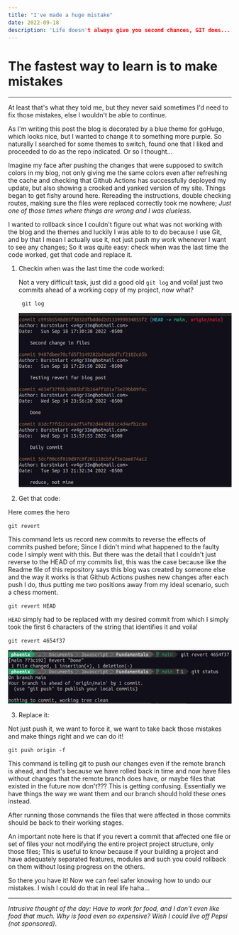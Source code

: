 ```yaml
---
title: "I've made a huge mistake"
date: 2022-09-18
description: 'Life doesn't always give you second chances, GIT does...'
---
```

# The fastest way to learn is to make mistakes 
****
At least that's what they told me, but they never said sometimes I'd need to fix those mistakes, else I wouldn't be able to continue.
 
As I'm writing this post the blog is decorated by a blue theme for goHugo, which looks nice, but I wanted to change it to something more purple.
So naturally I searched for some themes to switch, found one that I liked and proceeded to do as the repo indicated. Or so I thought...
 
Imagine my face after pushing the changes that were supposed to switch colors in my blog, not only giving me the same colors even after refreshing the cache and checking that Github Actions has successfully deployed my update, but also showing a crooked and yanked version of my site. Things began to get fishy around here.
Rereading the instructions, double checking routes, making sure the files were replaced correctly took me nowhere; *Just one of those times where things are wrong and I was clueless.*
 
I wanted to rollback since I couldn't figure out what was not working with the blog and the themes and luckily I was able to to do because I use Git, and by that I mean I actually use it, not just push my work whenever I want to see any changes; So it was quite easy: check when was the last time the code worked, get that code and replace it.
 
1. Checkin when was the last time the code worked:
 
    Not a very difficult task, just did a good old `git log` and voila! just two commits ahead of a working copy of my project, now what?

        git log

    ![Git log screenshot](/static/images/revert_01.png "Screenshot_revert")

    
1. Get that code:

Here comes the hero

    git revert 
 
This command lets us record new commits to reverse the effects of commits pushed before; Since I didn't mind what happened to the faulty code I simply went with this.
    But there was the detail that I couldn't just reverse to the HEAD of my commits list, this was the case because like the Readme file of this repository says this blog was created by someone else and the way it works is that Github Actions pushes new changes after each push I do, thus putting me two positions away from my ideal scenario, such a chess moment.
 
    git revert HEAD
 
`HEAD` simply had to be replaced with my desired commit from which I simply took the first 6 characters of the string that identifies it and voila!
 
    git revert 4654f37

![Git revert screenchot](/static/images/revert_02.png "Screenshot_revert_2")

 
3. Replace it:
 
Not just push it, we want to force it, we want to take back those mistakes and make things right and we can do it!
 
    git push origin -f
 
This command is telling git to push our changes even if the remote branch is ahead, and that's because we have rolled back in time and now have files without changes that the remote branch does have, or maybe files that existed in the future now don't??? This is getting confusing.
Essentially we have things the way we want them and our branch should hold these ones instead.
 
After running those commands the files that were affected in those commits should be back to their working stages.
 
An important note here is that if you revert a commit that affected one file or set of files your not modifying the entire project project structure, only those files; This is useful to know because if your building a project and have adequately separated features, modules and such you could rollback on them without losing progress on the others.
 
So there you have it! Now we can feel safer knowing how to undo our mistakes. I wish I could do that in real life haha...
 
****
*Intrusive thought of the day:*
*Have to work for food, and I don't even like food that much. Why is food even so expensive? Wish I could live off Pepsi (not sponsored)*.
 
 